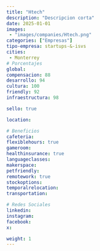 ```yaml
---
title: "Htech"
description: "Descripcion corta"
date: 2025-01-01
images: 
 - "images/companies/Htech.png"
categories: ["Empresas"]
tipo-empresa: startups-&-isvs
cities: 
 - Monterrey
# Porcentajes  
global: 
compensacion: 88
desarrollo: 94
cultura: 100
friendly: 92
infraestructura: 98  

sello: true

location: 

# Beneficios
cafeteria: 
flexiblehours: true
gameroom: 
healthinsurance: true
languageclasses: 
makerspace: 
petfriendly: 
remotework: true
stockoptions: 
temporalrelocation: 
transportation: 

# Redes Sociales
linkedin: 
instagram: 
facebook: 
x: 

weight: 1
---
```

